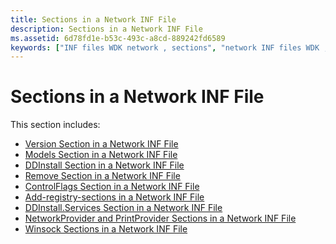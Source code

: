 ```yaml
---
title: Sections in a Network INF File
description: Sections in a Network INF File
ms.assetid: 6d78fd1e-b53c-493c-a8cd-889242fd6589
keywords: ["INF files WDK network , sections", "network INF files WDK , sections", "installing network components WDK , INF files", "network component installations WDK , INF files", "sections WDK network INF files"]
---
```


# Sections in a Network INF File


This section includes:

-   [Version Section in a Network INF File](version-section-in-a-network-inf-file.md)
-   [Models Section in a Network INF File](models-section-in-a-network-inf-file.md)
-   [DDInstall Section in a Network INF File](ddinstall-section-in-a-network-inf-file.md)
-   [Remove Section in a Network INF File](remove-section-in-a-network-inf-file.md)
-   [ControlFlags Section in a Network INF File](controlflags-section-in-a-network-inf-file.md)
-   [Add-registry-sections in a Network INF File](add-registry-sections-in-a-network-inf-file.md)
-   [DDInstall.Services Section in a Network INF File](ddinstall-services-section-in-a-network-inf-file.md)
-   [NetworkProvider and PrintProvider Sections in a Network INF File](networkprovider-and-printprovider-sections-in-a-network-inf-file.md)
-   [Winsock Sections in a Network INF File](winsock-sections-in-a-network-inf-file.md)

 

 





